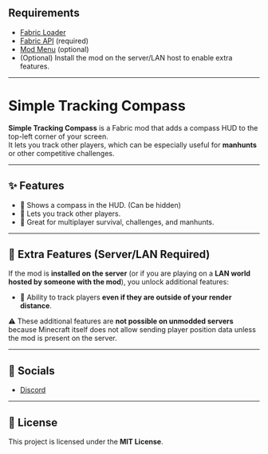 ## Requirements
- [Fabric Loader](https://fabricmc.net/)
- [Fabric API](https://modrinth.com/mod/fabric-api) (required)
- [Mod Menu](https://modrinth.com/mod/modmenu) (optional)
- (Optional) Install the mod on the server/LAN host to enable extra features.

---

# Simple Tracking Compass

**Simple Tracking Compass** is a Fabric mod that adds a compass HUD to the top-left corner of your screen.  
It lets you track other players, which can be especially useful for **manhunts** or other competitive challenges.

---

## ✨ Features
- 📍 Shows a compass in the HUD. (Can be hidden)
- 🧭 Lets you track other players.
- 👥 Great for multiplayer survival, challenges, and manhunts.

---

## 🔧 Extra Features (Server/LAN Required)
If the mod is **installed on the server** (or if you are playing on a **LAN world hosted by someone with the mod**), you unlock additional features:
- 🔭 Ability to track players **even if they are outside of your render distance**.

⚠️ These additional features are **not possible on unmodded servers** because Minecraft itself does not allow sending player position data unless the mod is present on the server.

---

## 🔗 Socials

- [Discord](https://discord.com/users/1003646124273455158)

---

## 📜 License
This project is licensed under the **MIT License**.

